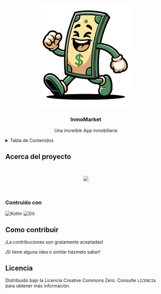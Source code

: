 <!-- PROJECT LOGO -->
<br />
<div align="center">
  <a href="https://github.com/Zenin0/InmoMarket">
    <img src="images/logo.png" alt="Logo">
  </a>

  <h3 align="center">InmoMarket</h3>

  <p align="center">
    Una increible App inmobiliaria
    <br />
  </p>
</div>



<!-- TABLE OF CONTENTS -->
<details>
  <summary>Tabla de Contenidos</summary>
  <ol>
    <li>
      <a href="#about-the-project">Acerca del Proyecto</a>
      <ul>
        <li><a href="#built-with">Contruido con</a></li>
      </ul>
    </li>
    <li><a href="#license">Licencia</a></li>
  </ol>
</details>



<!-- ABOUT THE PROJECT -->
## Acerca del proyecto
<br>
<p align="center">
<img src="images/">
</p><br>


### Contruido con

![Kotlin](https://img.shields.io/badge/Kotlin-0095D5?style=for-the-badge&logo=kotlin&logoColor=white)
![Git](https://img.shields.io/badge/Git-F05032?style=for-the-badge&logo=git&logoColor=white)

<!-- CONTRIBUTING -->
## Como contribuir

¡La contribuciones son gratamente aceptadas!

¡Si tiene alguna idea o similar házmelo saber!




<!-- LICENSE -->
## Licencia

Distribuido bajo la Licencia Creative Commons Zero. Consulte `LICENCIA` para obtener más información.
